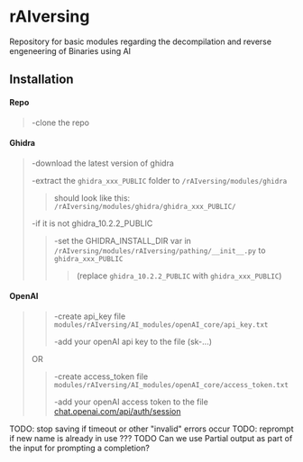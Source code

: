 

# rAIversing
Repository for basic modules regarding the decompilation and reverse engeneering of Binaries using AI


## Installation
#### Repo
>-clone the repo
#### Ghidra
>-download the latest version of ghidra
> 
>-extract the `ghidra_xxx_PUBLIC` folder to `/rAIversing/modules/ghidra`
>
>>should look like this: `/rAIversing/modules/ghidra/ghidra_xxx_PUBLIC/`
> 
>-if it is not ghidra_10.2.2_PUBLIC
> 
>>-set the GHIDRA_INSTALL_DIR var in `/rAIversing/modules/rAIversing/pathing/__init__.py` to `ghidra_xxx_PUBLIC`
>>>(replace `ghidra_10.2.2_PUBLIC` with `ghidra_xxx_PUBLIC`)
#### OpenAI
>> -create api_key file `modules/rAIversing/AI_modules/openAI_core/api_key.txt`
>>
>> -add your openAI api key to the file (sk-...)
> 
> OR
> 
>>-create access_token file `modules/rAIversing/AI_modules/openAI_core/access_token.txt`
>> 
>>-add your openAI access token to the file [chat.openai.com/api/auth/session](https://chat.openai.com/api/auth/session)

TODO: stop saving if timeout or other "invalid" errors occur
TODO: reprompt if new name is already in use ???
TODO Can we use Partial output as part of the input for prompting a completion?
